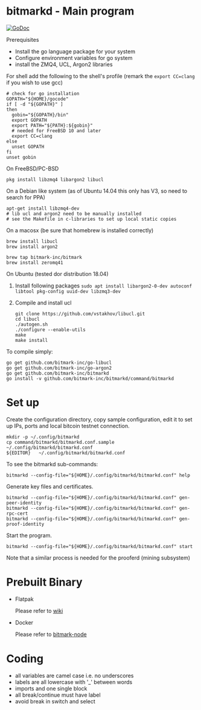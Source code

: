 # bitmarkd - Main program

[![GoDoc](https://godoc.org/github.com/bitmark-inc/bitmarkd?status.svg)](https://godoc.org/github.com/bitmark-inc/bitmarkd)

Prerequisites

* Install the go language package for your system
* Configure environment variables for go system
* install the ZMQ4, UCL, Argon2 libraries

For shell add the following to the shell's profile
(remark the `export CC=clang` if you wish to use gcc)
~~~~~
# check for go installation
GOPATH="${HOME}/gocode"
if [ -d "${GOPATH}" ]
then
  gobin="${GOPATH}/bin"
  export GOPATH
  export PATH="${PATH}:${gobin}"
  # needed for FreeBSD 10 and later
  export CC=clang
else
  unset GOPATH
fi
unset gobin
~~~~~

On FreeBSD/PC-BSD

~~~~~
pkg install libzmq4 libargon2 libucl
~~~~~

On a Debian like system
(as of Ubuntu 14.04 this only has V3, so need to search for PPA)

~~~~~
apt-get install libzmq4-dev
# lib ucl and argon2 need to be manually installed
# see the Makefile in c-libraries to set up local static copies
~~~~~

On a macosx
(be sure that homebrew is installed correctly)
~~~~
brew install libucl
brew install argon2

brew tap bitmark-inc/bitmark
brew install zeromq41
~~~~

On Ubuntu
(tested dor distribution 18.04)

1. Install following packages
   `sudo apt install libargon2-0-dev autoconf libtool pkg-config uuid-dev libzmq3-dev`

2. Compile and install ucl

    ```
    git clone https://github.com/vstakhov/libucl.git
    cd libucl
    ./autogen.sh
    ./configure --enable-utils
    make
    make install
    ```

To compile simply:

~~~~~
go get github.com/bitmark-inc/go-libucl
go get github.com/bitmark-inc/go-argon2
go get github.com/bitmark-inc/bitmarkd
go install -v github.com/bitmark-inc/bitmarkd/command/bitmarkd
~~~~~

# Set up

Create the configuration directory, copy sample configuration, edit it to
set up IPs, ports and local bitcoin testnet connection.

~~~~~
mkdir -p ~/.config/bitmarkd
cp command/bitmarkd/bitmarkd.conf.sample  ~/.config/bitmarkd/bitmarkd.conf
${EDITOR}   ~/.config/bitmarkd/bitmarkd.conf
~~~~~

To see the bitmarkd sub-commands:

~~~~~
bitmarkd --config-file="${HOME}/.config/bitmarkd/bitmarkd.conf" help
~~~~~

Generate key files and certificates.

~~~~~
bitmarkd --config-file="${HOME}/.config/bitmarkd/bitmarkd.conf" gen-peer-identity
bitmarkd --config-file="${HOME}/.config/bitmarkd/bitmarkd.conf" gen-rpc-cert
bitmarkd --config-file="${HOME}/.config/bitmarkd/bitmarkd.conf" gen-proof-identity
~~~~~

Start the program.

~~~~~
bitmarkd --config-file="${HOME}/.config/bitmarkd/bitmarkd.conf" start
~~~~~

Note that a similar process is needed for the prooferd (mining subsystem)

# Prebuilt Binary

* Flatpak

    Please refer to [wiki](https://github.com/bitmark-inc/bitmarkd/wiki/Instruction-for-Flatpak-Prebuilt)

* Docker

    Please refer to [bitmark-node](https://github.com/bitmark-inc/bitmark-node)

# Coding

* all variables are camel case i.e. no underscores
* labels are all lowercase with '_' between words
* imports and one single block
* all break/continue must have label
* avoid break in switch and select
